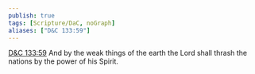 ```yaml
---
publish: true
tags: [Scripture/DaC, noGraph]
aliases: ["D&C 133:59"]
---
```

[D&C 133:59](https://churchofjesuschrist.org/study/scriptures/dc-testament/dc/133?lang=eng&id=p59#p59) And by the weak things of the earth the Lord shall thrash the nations by the power of his Spirit.
